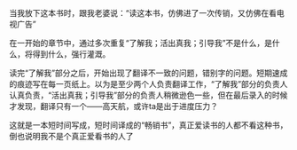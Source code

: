当我放下这本书时，跟我老婆说：“读这本书，仿佛进了一次传销，又仿佛在看电视广告”

在一开始的章节中，通过多次重复“了解我；活出真我；引导我”不是什么，是什么，将得到什么，强行灌溉。

读完“了解我”部分之后，开始出现了翻译不一致的问题，错别字的问题。短期速成的痕迹写在每一页纸上。以为是至少两个人负责翻译工作，“了解我”部分的负责人认真负责，“活出真我；引导我”部分的负责人稍微逊色一些，但在最后录入的时候才发现，翻译只有一个——高天航，或许ta是出于进度压力？

这就是一本短时间写成，短时间译成的“畅销书”，真正爱读书的人都不看这种书，倒也说明我不是个真正爱看书的人了